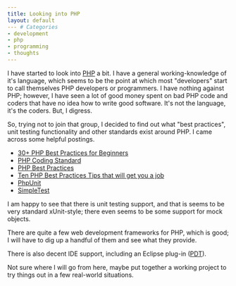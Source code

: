 ```yaml
---
title: Looking into PHP
layout: default
--- # Categories
- development
- php
- programming
- thoughts
---
```


I have started to look into <a href="http://php.net">PHP</a> a bit. I have a general working-knowledge of it's language, which seems to be the point at which most "developers" start to call themselves PHP developers or programmers. I have nothing against PHP; however, I have seen a lot of good money spent on bad PHP code and coders that have no idea how to write good software. It's not the language, it's the coders. But, I digress.

So, trying not to join that group, I decided to find out what "best practices", unit testing functionality and other standards exist around PHP. I came across some helpful postings.

<ul>
	<li><a href="http://net.tutsplus.com/tutorials/php/30-php-best-practices-for-beginners/">30+ PHP Best Practices for Beginners</a></li>
	<li><a href="http://www.dagbladet.no/development/phpcodingstandard/">PHP Coding Standard</a></li>
	<li><a href="http://www.odi.ch/prog/design/php/guide.php">PHP Best Practices</a></li>
	<li><a href="http://www.phpvs.net/2008/06/04/ten-php-best-practices-tips-that-will-get-you-a-job/">Ten PHP Best Practices Tips that will get you a job</a></li>
	<li><a href="http://www.phpunit.de/">PhpUnit</a></li>
	<li><a href="http://www.simpletest.org/">SimpleTest</a></li>
</ul>

I am happy to see that there is unit testing support, and that is seems to be very standard xUnit-style; there even seems to be some support for mock objects.

There are quite a few web development frameworks for PHP, which is good; I will have to dig up a handful of them and see what they provide.

There is also decent IDE support, including an Eclipse plug-in (<a href="http://www.eclipse.org/pdt/">PDT</a>).

Not sure where I will go from here, maybe put together a working project to try things out in a few real-world situations.
